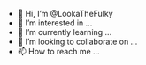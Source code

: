 - 👋 Hi, I’m @LookaTheFulky
- 👀 I’m interested in ...
- 🌱 I’m currently learning ...
- 💞️ I’m looking to collaborate on ...
- 📫 How to reach me ...

<!---
LookaTheFulky/LookaTheFulky is a ✨ special ✨ repository because its `README.md` (this file) appears on your GitHub profile.
You can click the Preview link to take a look at your changes.
--->
